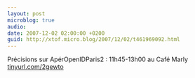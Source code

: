 ```yaml
---
layout: post
microblog: true
audio: 
date: 2007-12-02 02:00:00 +0200
guid: http://xtof.micro.blog/2007/12/02/t461969092.html
---
```

Précisions sur ApérOpenIDParis2 : 11h45-13h00 au Café Marly [tinyurl.com/2gewto](http://tinyurl.com/2gewto)
